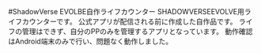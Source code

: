 #ShadowVerse EVOLBE自作ライフカウンター 
SHADOWVERSEEVOLVE用ライフカウンターです。 
公式アプリが配信される前に作成した自作品です。
ライフの管理はできず、自分のPPのみを管理するアプリとなっています。 
動作確認はAndroid端末のみで行い、問題なく動作しました。
